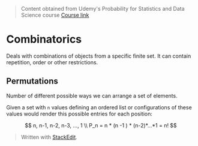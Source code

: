 > Content obtained from Udemy's Probability for Statistics and Data Science course [Course link](https://telusinternational.udemy.com/course/probability-for-statistics-and-data-science)

# Combinatorics

Deals with combinations of objects from a specific finite set. It can contain repetition, order or other restrictions.

## Permutations

Number of different possible ways we can arrange a set of elements.

Given a set with `n` values defining an ordered list or configurations of these values would render this possible entries for each position: 

$$
n, n-1, n-2, n-3, ..., 1 \\
P_n = n * (n -1 ) * (n-2)*...*1 = n!
$$

> Written with [StackEdit](https://stackedit.io/).
<!--stackedit_data:
eyJoaXN0b3J5IjpbMTQwNTQ4NTkyMiwtMTk3NzQwNzU1MywtMT
A3NDU4OTQ3NV19
-->
